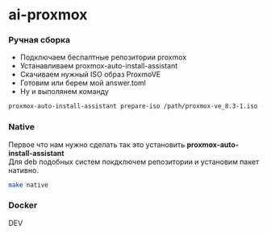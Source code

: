 # ai-proxmox
### Ручная сборка 
- Подключаем беспалтные репозитории proxmox 
- Устанавливаем proxmox-auto-install-assistant
- Скачиваем нужный ISO образ ProxmoVE
- Готовим или берем мой answer.toml
- Ну и выполянем команду 
```bash
proxmox-auto-install-assistant prepare-iso /path/proxmox-ve_8.3-1.iso --fetch-from iso --answer-file /path/answer.toml
```
### Native
Первое что нам нужно сделать так это установить **proxmox-auto-install-assistant**\
Для deb подобных систем покдключем репозитории и установим пакет нативно.
```bash
make native
```
### Docker 
DEV

